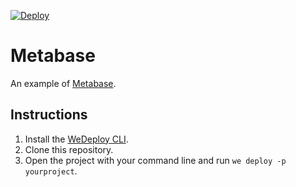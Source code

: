 [![Deploy](https://cdn.wedeploy.com/images/deploy.svg)](https://console.wedeploy.com/deploy?repo=https://github.com/balcsida/metabase-example)

# Metabase

An example of [Metabase](https://www.metabase.com/).

## Instructions

1. Install the [WeDeploy CLI](https://wedeploy.com/docs/intro/using-the-command-line/).
2. Clone this repository.
3. Open the project with your command line and run `we deploy -p yourproject`.